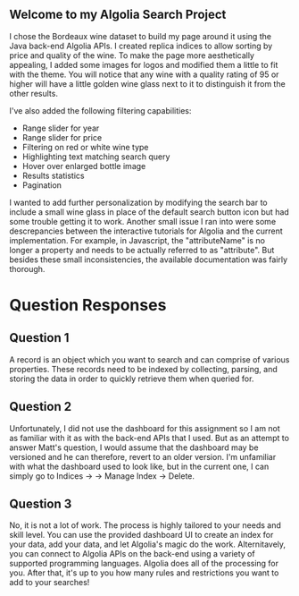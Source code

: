 ## Welcome to my Algolia Search Project

I chose the Bordeaux wine dataset to build my page around it using the Java back-end Algolia APIs. I created replica indices to allow sorting by price and quality of the wine. To make the page more aesthetically appealing, I added some images for logos and modified them a little to fit with the theme. You will notice that any wine with a quality rating of 95 or higher will have a little golden wine glass next to it to distinguish it from the other results.

I've also added the following filtering capabilities: 
- Range slider for year
- Range slider for price
- Filtering on red or white wine type
- Highlighting text matching search query
- Hover over enlarged bottle image
- Results statistics
- Pagination

I wanted to add further personalization by modifying the search bar to include a small wine glass in place of the default search button icon but had some trouble getting it to work. Another small issue I ran into were some descrepancies between the interactive tutorials for Algolia and the current implementation. For example, in Javascript, the "attributeName" is no longer a property and needs to be actually referred to as "attribute". But besides these small inconsistencies, the available documentation was fairly thorough.

# Question Responses

## Question 1
A record is an object which you want to search and can comprise of various properties. These records need to be indexed by collecting, parsing, and storing the data in order to quickly retrieve them when queried for.

## Question 2
Unfortunately, I did not use the dashboard for this assignment so I am not as familiar with it as with the back-end APIs that I used. But as an attempt to answer Matt's question, I would assume that the dashboard may be versioned and he can therefore, revert to an older version. I'm unfamiliar with what the dashboard used to look like, but in the current one, I can simply go to Indices -> <Pick index> -> Manage Index -> Delete.

## Question 3
No, it is not a lot of work. The process is highly tailored to your needs and skill level. You can use the provided dashboard UI to create an index for your data, add your data, and let Algolia's magic do the work. Alternitavely, you can connect to Algolia APIs on the back-end using a variety of supported programming languages. Algolia does all of the processing for you. After that, it's up to you how many rules and restrictions you want to add to your searches!
